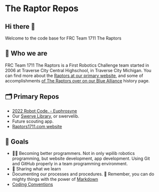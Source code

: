<!--

**Here are some ideas to get you started:**

🙋‍♀️ A short introduction - what is your organization all about?
🌈 Contribution guidelines - how can the community get involved?
👩‍💻 Useful resources - where can the community find your docs? Is there anything else the community should know?
🍿 Fun facts - what does your team eat for breakfast?
🧙 Remember, you can do mighty things with the power of [Markdown](https://docs.github.com/github/writing-on-github/getting-started-with-writing-and-formatting-on-github/basic-writing-and-formatting-syntax)
-->

# The Raptor Repos

## Hi there 👋

Welcome to the code base for FRC Team 1711 The Raptors

## 🙋‍ Who we are

FRC Team 1711 The Raptors is a First Robotics Challenge team started in 2006 at Traverse City Central Highschool, in Traverse City Michigan.  You can find more about the [Raptors at our primary website](http://raptors1711.com/home), and some of accomplishments [of The Raptors over on our Blue Alliance](https://www.thebluealliance.com/team/1711/history) history page.

## 🗂️ Primary Repos

* [2022 Robot Code. - Euphrosyne](https://github.com/frc1711/Euphrosyne)
* Our [Swerve Library](https://github.com/frc1711/swervelib), or swervelib.
* Future scouting app.
* [Raptors1711.com website](https://github.com/frc1711/raptors1711.com)

## 🥅 Goals

* 👩‍💻 Becoming better programmers.  Not in only wpilib robotics programming, but website development, app development.  Using Git and GitHub properly in a team programming environment.
* 📖 Sharing what we learn
* Documenting our processes and procedures. 🧙 Remember, you can do mighty things with the power of [Markdown](https://docs.github.com/github/writing-on-github/getting-started-with-writing-and-formatting-on-github/basic-writing-and-formatting-syntax)
* [Coding Conventions](/profile/coding-conventions.md)

